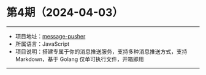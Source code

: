 # 第4期（2024-04-03）

---
- 项目地址：[message-pusher](https://github.com/songquanpeng/message-pusher)
- 所属语言：JavaScript
- 项目说明：搭建专属于你的消息推送服务，支持多种消息推送方式，支持 Markdown，基于 Golang 仅单可执行文件，开箱即用
---